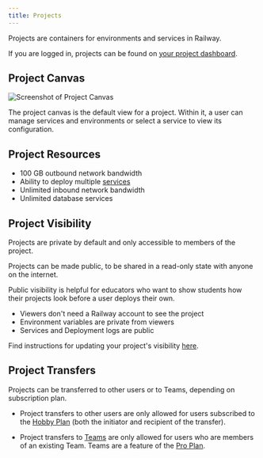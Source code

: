 ```yaml
---
title: Projects
---
```


Projects are containers for environments and services in Railway.

If you are logged in, projects can be found on <a href="https://railway.app/dashboard" target="_blank">your project dashboard</a>.

## Project Canvas

<Image src="https://res.cloudinary.com/railway/image/upload/v1644620884/docs/ProjectPage_new_pa52tp.png"
alt="Screenshot of Project Canvas"
layout="responsive"
width={1377} height={823} quality={100} />

The project canvas is the default view for a project. Within it, a user can manage services and environments or select a service to view its configuration.

## Project Resources

- 100 GB outbound network bandwidth
- Ability to deploy multiple [services](/reference/services)
- Unlimited inbound network bandwidth
- Unlimited database services

## Project Visibility

Projects are private by default and only accessible to members of the project.

Projects can be made public, to be shared in a read-only state with anyone on the internet.

Public visibility is helpful for educators who want to show students how their projects look before a user deploys their own.

- Viewers don't need a Railway account to see the project
- Environment variables are private from viewers
- Services and Deployment logs are public

Find instructions for updating your project's visibility [here](/guides/projects#updating-project-visibility).

## Project Transfers

Projects can be transferred to other users or to Teams, depending on subscription plan.

- Project transfers to other users are only allowed for users subscribed to the [Hobby Plan](/reference/pricing#plans) (both the initiator and recipient of the transfer).

- Project transfers to [Teams](/reference/teams) are only allowed for users who are members of an existing Team.  Teams are a feature of the [Pro Plan](/reference/pricing#plans).